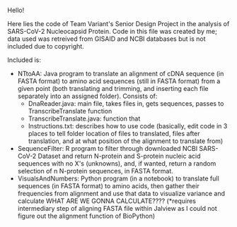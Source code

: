 Hello!

Here lies the code of Team Variant's Senior Design Project in the analysis of SARS-CoV-2 Nucleocapsid Protein. Code in this file was created by me; data used was retreived from GISAID and NCBI databases but is not included due to copyright. 

Included is:
- NTtoAA: Java program to translate an alignment of cDNA sequence (in FASTA format) to amino acid sequences (still in FASTA format) from a given point (both translating and trimming, and inserting each file separately into an assigned folder). Consists of:
  - DnaReader.java: main file, takes files in, gets sequences, passes to TranscribeTranslate function
  - TranscribeTranslate.java: function that 
  - Instructions.txt: describes how to use code (basically, edit code in 3 places to tell folder location of files to translated, files after translation, and at what position of the alignment to translate from)
- SequenceFilter: R program to filter through downloaded NCBI SARS-CoV-2 Dataset and return N-protein and S-protein nucleic acid sequences with no X's (unknowns), and, if wanted, return a random selection of n N-protein sequences, in FASTA format.
- VisualsAndNumbers: Python program (in a notebook) to translate full sequences (in FASTA format) to amino acids, then gather their frequencies from alignment and use that data to visualize variance and calculate WHAT ARE WE GONNA CALCULATE???? (*requires intermediary step of aligning FASTA file within Jalview as I could not figure out the alignment function of BioPython)

